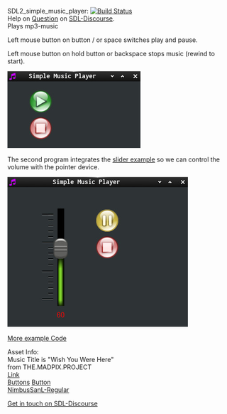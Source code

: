 SDL2_simple_music_player:  [![Build Status](https://travis-ci.org/Acry/SDL2_simple_music_player.svg?branch=master)](https://travis-ci.org/Acry/SDL2_simple_music_player)  
Help on [Question](https://discourse.libsdl.org/t/how-to-load-audio-and-make-a-button/24223/1) on [SDL-Discourse](https://discourse.libsdl.org).  
Plays mp3-music  

Left mouse button on button / or space switches play and pause.

Left mouse button on hold button or
backspace stops music (rewind to start).

![Screenshot](./screenshot.png)  

The second program integrates the [slider example](https://github.com/Acry/SDL2-Slider) so we can control the volume with the pointer device.

![Screenshot2](./screenshot2.png)  

[More example Code](https://gist.github.com/Acry/baa861b8e370c6eddbb18519c487d9d8)  



Asset Info:  
Music Title is "Wish You Were Here"  
from THE.MADPIX.PROJECT  
[Link](https://licensing.jamendo.com/de/track/1214935/wish-you-were-here)  
[Buttons](https://openclipart.org/detail/11572/audio-button-set)
[Button](https://openclipart.org/detail/184819/black-slider)  
[NimbusSanL-Regular](https://fontlibrary.org/en/font/nimbus-sans-l)  

[Get in touch on SDL-Discourse](https://discourse.libsdl.org/u/Acry/summary)